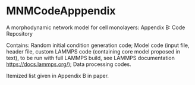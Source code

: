 # MNMCodeApppendix
A morphodynamic network model for cell monolayers: Appendix B: Code Repository

Contains:
Random initial condition generation code;
Model code (input file, header file, custom LAMMPS code (containing core model proposed in text), to be run with full LAMMPS build, see LAMMPS documentation https://docs.lammps.org/);
Data processing codes.

Itemized list given in Appendix B in paper. 
